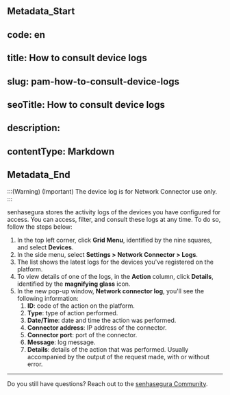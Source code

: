 ## Metadata_Start 
## code: en
## title: How to consult device logs 
## slug: pam-how-to-consult-device-logs 
## seoTitle: How to consult device logs 
## description:  
## contentType: Markdown 
## Metadata_End
:::(Warning) (Important)
The device log is for Network Connector use only.
:::

senhasegura stores the activity logs of the devices you have configured for access. You can access, filter, and consult these logs at any time. To do so, follow the steps below:

1. In the top left corner, click **Grid Menu**, identified by the nine squares, and select **Devices**.
2. In the side menu, select **Settings > Network Connector > Logs**.
3. The list shows the latest logs for the devices you've registered on the platform.
4. To view details of one of the logs, in the **Action** column, click **Details**, identified by the **magnifying glass** icon.
5. In the new pop-up window, **Network connector log**, you'll see the following information:
    1. **ID**: code of the action on the platform.
    2. **Type**: type of action performed.
    3. **Date/Time**: date and time the action was performed.
    4. **Connector address**: IP address of the connector.
    5. **Connector port**: port of the connector.
    6. **Message**: log message.
    7. **Details**: details of the action that was performed. Usually accompanied by the output of the request made, with or without error.

---

Do you still have questions? Reach out to the [senhasegura Community](https://community.senhasegura.io/).